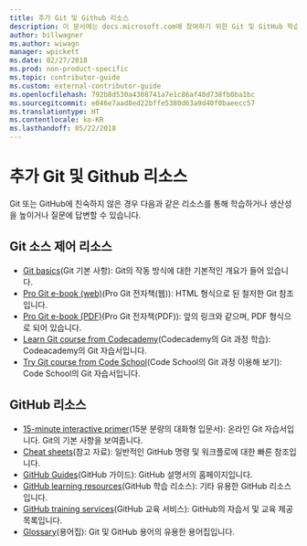 ```yaml
---
title: 추가 Git 및 Github 리소스
description: 이 문서에는 docs.microsoft.com에 참여하기 위한 Git 및 GitHub 학습에 제안된 리소스가 나와 있습니다.
author: billwagner
ms.author: wiwagn
manager: wpickett
ms.date: 02/27/2018
ms.prod: non-product-specific
ms.topic: contributor-guide
ms.custom: external-contributor-guide
ms.openlocfilehash: 792b8d530a4308741a7e1c86af40d738fb0ba1bc
ms.sourcegitcommit: e046e7aad8ed22bffe5380d63a9d40f0baeecc57
ms.translationtype: HT
ms.contentlocale: ko-KR
ms.lasthandoff: 05/22/2018
---
```

# <a name="additional-git-and-github-resources"></a>추가 Git 및 Github 리소스

Git 또는 GitHub에 친숙하지 않은 경우 다음과 같은 리소스를 통해 학습하거나 생산성을 높이거나 질문에 답변할 수 있습니다.

## <a name="git-source-control-resources"></a>Git 소스 제어 리소스

- [Git basics](https://go.microsoft.com/fwlink/?linkid=853939)(Git 기본 사항): Git의 작동 방식에 대한 기본적인 개요가 들어 있습니다.
- [Pro Git e-book (web)](https://go.microsoft.com/fwlink/?linkid=853940)(Pro Git 전자책(웹)): HTML 형식으로 된 철저한 Git 참조입니다.
- [Pro Git e-book (PDF)](https://progit2.s3.amazonaws.com/en/2016-03-22-f3531/progit-en.1084.pdf)(Pro Git 전자책(PDF)): 앞의 링크와 같으며, PDF 형식으로 되어 있습니다.
- [Learn Git course from Codecademy](https://www.codecademy.com/learn/learn-git)(Codecademy의 Git 과정 학습): Codeacademy의 Git 자습서입니다.
- [Try Git course from Code School](https://www.codeschool.com/courses/try-git)(Code School의 Git 과정 이용해 보기): Code School의 Git 자습서입니다.

## <a name="github-resources"></a>GitHub 리소스

- [15-minute interactive primer](https://try.github.io/)(15분 분량의 대화형 입문서): 온라인 Git 자습서입니다. Git의 기본 사항을 보여줍니다.
- [Cheat sheets](https://go.microsoft.com/fwlink/?linkid=853941)(참고 자료): 일반적인 GitHub 명령 및 워크플로에 대한 빠른 참조입니다.
- [GitHub Guides](https://guides.github.com/)(GitHub 가이드): GitHub 설명서의 홈페이지입니다.
- [GitHub learning resources](https://help.github.com/articles/git-and-github-learning-resources/)(GitHub 학습 리소스): 기타 유용한 GitHub 리소스입니다.
- [GitHub training services](https://services.github.com/training/)(GitHub 교육 서비스): GitHub의 자습서 및 교육 제공 목록입니다.
- [Glossary](https://help.github.com/articles/github-glossary)(용어집): Git 및 GitHub 용어의 유용한 용어집입니다.
